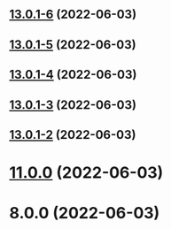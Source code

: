 ## [13.0.1-6](https://github.com/wuchuhengtools/typewriter-js/compare/v13.0.1-5...v13.0.1-6) (2022-06-03)



## [13.0.1-5](https://github.com/wuchuhengtools/typewriter-js/compare/v13.0.1-4...v13.0.1-5) (2022-06-03)



## [13.0.1-4](https://github.com/wuchuhengtools/typewriter-js/compare/v13.0.1-3...v13.0.1-4) (2022-06-03)



## [13.0.1-3](https://github.com/wuchuhengtools/typewriter-js/compare/v13.0.1-2...v13.0.1-3) (2022-06-03)



## [13.0.1-2](https://github.com/wuchuhengtools/typewriter-js/compare/v11.0.0...v13.0.1-2) (2022-06-03)



# [11.0.0](https://github.com/wuchuhengtools/typewriter-js/compare/v8.0.0...v11.0.0) (2022-06-03)



# 8.0.0 (2022-06-03)



